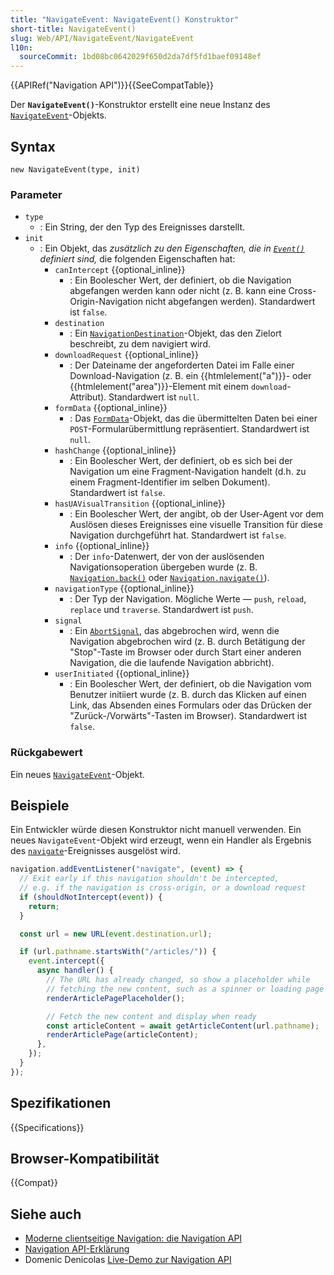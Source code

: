 ```yaml
---
title: "NavigateEvent: NavigateEvent() Konstruktor"
short-title: NavigateEvent()
slug: Web/API/NavigateEvent/NavigateEvent
l10n:
  sourceCommit: 1bd08bc0642029f650d2da7df5fd1baef09148ef
---
```


{{APIRef("Navigation API")}}{{SeeCompatTable}}

Der **`NavigateEvent()`**-Konstruktor erstellt eine neue Instanz des [`NavigateEvent`](/de/docs/Web/API/NavigateEvent)-Objekts.

## Syntax

```js-nolint
new NavigateEvent(type, init)
```

### Parameter

- `type`
  - : Ein String, der den Typ des Ereignisses darstellt.
- `init`
  - : Ein Objekt, das _zusätzlich zu den Eigenschaften, die in [`Event()`](/de/docs/Web/API/Event/Event) definiert sind,_ die folgenden Eigenschaften hat:
    - `canIntercept` {{optional_inline}}
      - : Ein Boolescher Wert, der definiert, ob die Navigation abgefangen werden kann oder nicht (z. B. kann eine Cross-Origin-Navigation nicht abgefangen werden). Standardwert ist `false`.
    - `destination`
      - : Ein [`NavigationDestination`](/de/docs/Web/API/NavigationDestination)-Objekt, das den Zielort beschreibt, zu dem navigiert wird.
    - `downloadRequest` {{optional_inline}}
      - : Der Dateiname der angeforderten Datei im Falle einer Download-Navigation (z. B. ein {{htmlelement("a")}}- oder {{htmlelement("area")}}-Element mit einem `download`-Attribut). Standardwert ist `null`.
    - `formData` {{optional_inline}}
      - : Das [`FormData`](/de/docs/Web/API/FormData)-Objekt, das die übermittelten Daten bei einer `POST`-Formularübermittlung repräsentiert. Standardwert ist `null`.
    - `hashChange` {{optional_inline}}
      - : Ein Boolescher Wert, der definiert, ob es sich bei der Navigation um eine Fragment-Navigation handelt (d.h. zu einem Fragment-Identifier im selben Dokument). Standardwert ist `false`.
    - `hasUAVisualTransition` {{optional_inline}}
      - : Ein Boolescher Wert, der angibt, ob der User-Agent vor dem Auslösen dieses Ereignisses eine visuelle Transition für diese Navigation durchgeführt hat. Standardwert ist `false`.
    - `info` {{optional_inline}}
      - : Der `info`-Datenwert, der von der auslösenden Navigationsoperation übergeben wurde (z. B. [`Navigation.back()`](/de/docs/Web/API/Navigation/back) oder [`Navigation.navigate()`](/de/docs/Web/API/Navigation/navigate)).
    - `navigationType` {{optional_inline}}
      - : Der Typ der Navigation. Mögliche Werte — `push`, `reload`, `replace` und `traverse`. Standardwert ist `push`.
    - `signal`
      - : Ein [`AbortSignal`](/de/docs/Web/API/AbortSignal), das abgebrochen wird, wenn die Navigation abgebrochen wird (z. B. durch Betätigung der "Stop"-Taste im Browser oder durch Start einer anderen Navigation, die die laufende Navigation abbricht).
    - `userInitiated` {{optional_inline}}
      - : Ein Boolescher Wert, der definiert, ob die Navigation vom Benutzer initiiert wurde (z. B. durch das Klicken auf einen Link, das Absenden eines Formulars oder das Drücken der "Zurück-/Vorwärts"-Tasten im Browser). Standardwert ist `false`.

### Rückgabewert

Ein neues [`NavigateEvent`](/de/docs/Web/API/NavigateEvent)-Objekt.

## Beispiele

Ein Entwickler würde diesen Konstruktor nicht manuell verwenden. Ein neues `NavigateEvent`-Objekt wird erzeugt, wenn ein Handler als Ergebnis des [`navigate`](/de/docs/Web/API/Navigation/navigate_event)-Ereignisses ausgelöst wird.

```js
navigation.addEventListener("navigate", (event) => {
  // Exit early if this navigation shouldn't be intercepted,
  // e.g. if the navigation is cross-origin, or a download request
  if (shouldNotIntercept(event)) {
    return;
  }

  const url = new URL(event.destination.url);

  if (url.pathname.startsWith("/articles/")) {
    event.intercept({
      async handler() {
        // The URL has already changed, so show a placeholder while
        // fetching the new content, such as a spinner or loading page
        renderArticlePagePlaceholder();

        // Fetch the new content and display when ready
        const articleContent = await getArticleContent(url.pathname);
        renderArticlePage(articleContent);
      },
    });
  }
});
```

## Spezifikationen

{{Specifications}}

## Browser-Kompatibilität

{{Compat}}

## Siehe auch

- [Moderne clientseitige Navigation: die Navigation API](https://developer.chrome.com/docs/web-platform/navigation-api/)
- [Navigation API-Erklärung](https://github.com/WICG/navigation-api/blob/main/README.md)
- Domenic Denicolas [Live-Demo zur Navigation API](https://gigantic-honored-octagon.glitch.me/)
